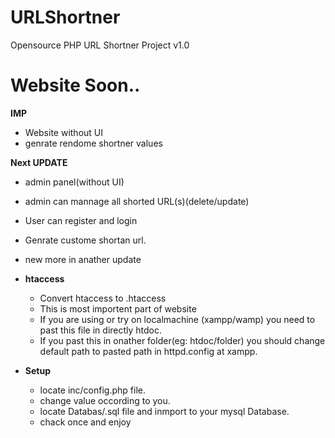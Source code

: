 # URLShortner
Opensource PHP URL Shortner Project v1.0

# Website Soon..
**IMP**
  * Website without UI
  * genrate rendome shortner values

**Next UPDATE**
  * admin panel(without UI)
  * admin can mannage all shorted URL(s)(delete/update)
  * User can register and login
  * Genrate custome shortan url.
  * new more in anather update

* **htaccess**
  * Convert htaccess to .htaccess
  * This is most importent part of website
  * If you are using or try on localmachine (xampp/wamp) you need to past this file in directly htdoc.
  * If you past this in onather folder(eg: htdoc/folder) you should change default path to pasted path in httpd.config at xampp.

* **Setup**
  * locate inc/config.php file.
  * change value occording to you.
  * locate Databas/.sql file and inmport to your mysql Database.
  * chack once and enjoy

